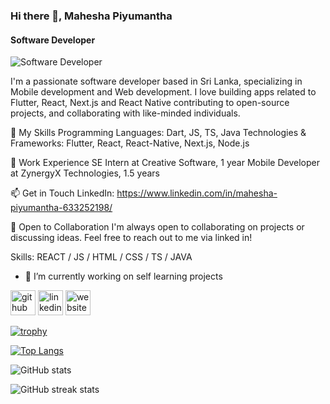 ### Hi there 👋, Mahesha Piyumantha
#### Software Developer
![Software Developer]([https://arturssmirnovs.github.io/github-profile-readme-generator/images/banner.png](https://github.com/mahesha-piyumantha/mahesha-piyumantha/blob/main/Beecrowd-Agosto-6-02-larger.png))

I'm a passionate software developer based in Sri Lanka, specializing in Mobile development and Web development. I love building apps related to Flutter, React, Next.js and React Native contributing to open-source projects, and collaborating with like-minded individuals.

🚀 My Skills
Programming Languages: Dart, JS, TS, Java
Technologies & Frameworks: Flutter, React, React-Native, Next.js, Node.js

💼 Work Experience
SE Intern at Creative Software, 1 year
Mobile Developer at ZynergyX Technologies, 1.5 years

📫 Get in Touch
LinkedIn: https://www.linkedin.com/in/mahesha-piyumantha-633252198/

🤝 Open to Collaboration
I'm always open to collaborating on projects or discussing ideas. Feel free to reach out to me via linked in!

Skills: REACT / JS / HTML / CSS / TS / JAVA

- 🔭 I’m currently working on self learning projects 


[<img src='https://cdn.jsdelivr.net/npm/simple-icons@3.0.1/icons/github.svg' alt='github' height='40'>](https://github.com/mahesha-piyumantha)  [<img src='https://cdn.jsdelivr.net/npm/simple-icons@3.0.1/icons/linkedin.svg' alt='linkedin' height='40'>](https://www.linkedin.com/in/https://www.linkedin.com/in/mahesha-piyumantha-633252198//)  [<img src='https://cdn.jsdelivr.net/npm/simple-icons@3.0.1/icons/icloud.svg' alt='website' height='40'>](https://mahesha-piyumantha-portfolio.netlify.app/)  

[![trophy](https://github-profile-trophy.vercel.app/?username=mahesha-piyumantha)](https://github.com/ryo-ma/github-profile-trophy)

[![Top Langs](https://github-readme-stats.vercel.app/api/top-langs/?username=mahesha-piyumantha)](https://github.com/anuraghazra/github-readme-stats)

![GitHub stats](https://github-readme-stats.vercel.app/api?username=mahesha-piyumantha&show_icons=true&count_private=true)  

![GitHub streak stats](https://streak-stats.demolab.com/?user=mahesha-piyumantha)  

